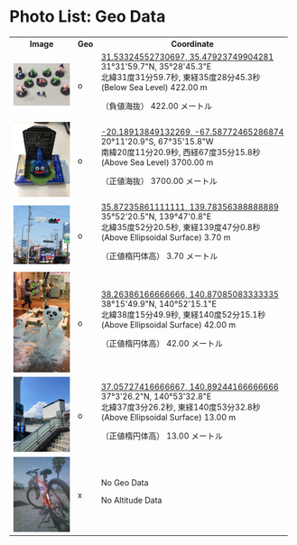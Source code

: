 # Photo List: Geo Data

<table>
<tr><th>Image</th><th>Geo</th><th>Coordinate</th></tr>
<td><a href='img/fake_gps_003.jpg'><img src='img/fake_gps_003.jpg' width=100 /></a></td><td>o</td><td>
<a href='https://www.google.com/maps/place/31%C2%B031%2759.7%22N+35%C2%B028%2745.3%22E/@31.5332455,35.4792375,17z/?authuser=0&entry=ttu'>31.53324552730697, 35.47923749904281</a><br />
31°31'59.7"N, 35°28'45.3"E<br />
北緯31度31分59.7秒, 東経35度28分45.3秒<br />
(Below Sea Level) 422.00 m

（負値海抜） 422.00 メートル

</td></tr>
<td><a href='img/fake_gps_004.jpg'><img src='img/fake_gps_004.jpg' width=100 /></a></td><td>o</td><td>
<a href='https://www.google.com/maps/place/20%C2%B011%2720.9%22S+67%C2%B035%2715.8%22W/@-20.1891385,-67.5877247,17z/?authuser=0&entry=ttu'>-20.18913849132269, -67.58772465286874</a><br />
20°11'20.9"S, 67°35'15.8"W<br />
南緯20度11分20.9秒, 西経67度35分15.8秒<br />
(Above Sea Level) 3700.00 m

（正値海抜） 3700.00 メートル

</td></tr>
<td><a href='img/miracle_north_intersection.jpg'><img src='img/miracle_north_intersection.jpg' width=100 /></a></td><td>o</td><td>
<a href='https://www.google.com/maps/place/35%C2%B052%2720.5%22N+139%C2%B047%270.8%22E/@35.8723586,139.7835639,17z/?authuser=0&entry=ttu'>35.87235861111111, 139.78356388888889</a><br />
35°52'20.5"N, 139°47'0.8"E<br />
北緯35度52分20.5秒, 東経139度47分0.8秒<br />
(Above Ellipsoidal Surface) 3.70 m

（正値楕円体高） 3.70 メートル

</td></tr>
<td><a href='img/sendai_snowman01.JPEG'><img src='img/sendai_snowman01.JPEG' width=100 /></a></td><td>o</td><td>
<a href='https://www.google.com/maps/place/38%C2%B015%2749.9%22N+140%C2%B052%2715.1%22E/@38.2638617,140.8708508,17z/?authuser=0&entry=ttu'>38.26386166666666, 140.87085083333335</a><br />
38°15'49.9"N, 140°52'15.1"E<br />
北緯38度15分49.9秒, 東経140度52分15.1秒<br />
(Above Ellipsoidal Surface) 42.00 m

（正値楕円体高） 42.00 メートル

</td></tr>
<td><a href='img/with_gps.jpg'><img src='img/with_gps.jpg' width=100 /></a></td><td>o</td><td>
<a href='https://www.google.com/maps/place/37%C2%B03%2726.2%22N+140%C2%B053%2732.8%22E/@37.0572742,140.8924417,17z/?authuser=0&entry=ttu'>37.05727416666667, 140.89244166666666</a><br />
37°3'26.2"N, 140°53'32.8"E<br />
北緯37度3分26.2秒, 東経140度53分32.8秒<br />
(Above Ellipsoidal Surface) 13.00 m

（正値楕円体高） 13.00 メートル

</td></tr>
<td><a href='img/without_gps.jpg'><img src='img/without_gps.jpg' width=100 /></a></td><td>x</td><td>
No Geo Data

No Altitude Data

</td></tr>
</table>
